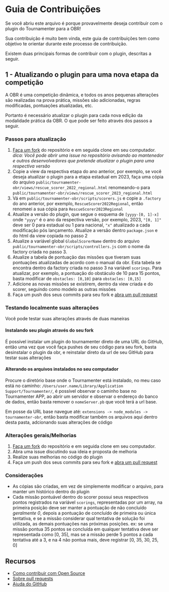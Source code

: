 # Guia de Contribuições

Se você abriu este arquivo é porque provavelmente deseja contribuir com o plugin do Tournamenter para a OBR! 

Sua contribuição é muito bem vinda, este guia de contribuições tem como objetivo te orientar durante este processo de contribuição.

Existem duas principais formas de contribuir com o plugin, descritas a seguir.

## 1 - Atualizando o plugin para uma nova etapa da competição

A OBR é uma competição dinâmica, e todos os anos pequenas alterações são realizadas na prova prática, missões são adicionadas, regras modificadas, pontuações atualizadas, etc.

Portanto é necessário atualizar o plugin para cada nova edição da modalidade prática da OBR. O que pode ser feito através dos passos a seguir.

### Passos para atualização
1. [Faça um fork](https://github.com/ivanseidel/tournamenter-obr/fork) do repositório e em seguida clone em seu computador. *dica: Você pode abrir uma issue no repositório avisando ao mantenedor e outros desenvolvedores que pretende atualizar o plugin para uma respectiva versão* 
2. Copie a view da respectiva etapa do ano anterior, por exemplo, se você deseja atualizar o plugin para a etapa estadual em 2023, faça uma cópia do arquivo `public/tournamenter-obr/views/rescue_scorer_2022_regional.html` renomeando-o para `public/tournamenter-obr/views/rescue_scorer_2023_regional.html`
3. Vá em `public/tournamenter-obr/scripts/scorers.js` e copie a `.factory` do ano anterior, por exemplo, `RescueScorer2022Regional`, então renomeei a sua cópia para `RescueScorer2023Regional`
4. Atualize a versão do plugin, que segue o esquema de `[yyyy-[0, 1]-x]` onde `"yyyy"` é o ano da respectiva versão, por exemplo, 2023, `"[0, 1]"` deve ser 0 para estadual ou 1 para nacional, `"x"` atualizado a cada modificação pós lançamento. Atualize a versão dentro `package.json` e do html da view copiada no passo 2
5. Atualize a variável global `GlobalScorerName` dentro do arquivo `public/tournamenter-obr/scripts/controllers.js` com o nome da factory criada no passo 3.
6. Atualize a tabela de pontuação das missões que tiveram suas pontuações atualizadas de acordo com o manual da obr. Esta tabela se encontra dentro da factory criada no passo 3 na variável `scorings`. Para atualizar, por exemplo, a pontuação do obstáculo de 10 para 15 pontos, basta modificar de `obstacles: [0,10]` para `obstacles: [0,15]`
7. Adicione as novas missões se existirem, dentro da view criada e do scorer, seguindo como modelo as outras missões
8. Faça um push dos seus commits para seu fork e [abra um pull request](https://github.com/ivanseidel/tournamenter-obr/compare)

### Testando localmente suas alterações

Você pode testar suas alterações através de duas maneiras

#### Instalando seu plugin através do seu fork

É possível instalar um plugin do tournamenter direto de uma URL do GitHub, então uma vez que você faça pushes de seu código para seu fork, basta desinstalar o plugin da obr, e reinstalar direto da url de seu GitHub para testar suas alterações

#### Alterando os arquivos instalados no seu computador

Procure o diretório base onde o Tournamenter está instalado, no meu caso está no caminho: `/Users/user.name/Library/Application Support/Tournamenter/`, é possível observar o caminho base no Tournamenter APP, ao abrir um servidor e observar o endereço do banco de dados, então basta remover o `nomeServer.pb` que você terá a url base.

Em posse da URL base navegue até: `extensions -> node_modules -> tournamenter-obr`, então basta modificar também os arquivos aqui dentro desta pasta, adcionando suas alterações de código

### Alterações gerais/Melhorias

1. [Faça um fork](https://github.com/ivanseidel/tournamenter-obr/fork) do repositório e em seguida clone em seu computador.
2. Abra uma issue discutindo sua ideia e proposta de melhoria
3. Realize suas melhorias no código do plugin
4. Faça um push dos seus commits para seu fork e [abra um pull request](https://github.com/ivanseidel/tournamenter-obr/compare)


### Considerações

- As cópias são criadas, em vez de simplemente modificar o arquivo, para manter um histórico dentro do plugin
- Cada missão pontuável dentro do scorer possui seus respectivos pontos registrados na variável `scorings`, representadas por um array, na primeira posição deve ser manter a pontuação de não concluído *geralmente 0*, depois a pontuação de concluído de primeira ou única tentativa, e se a missão considerar qual tentativa de solução foi utilizada, as demais pontuações nas próximas posições.
ex: se uma missão pontua 35 pontos se concluída em qualquer tentativa deve ser representada como [0, 35], mas se a missão perde 5 pontos a cada tentativa até a 3, e na 4 não pontua mais, deve registrar [0, 35, 30, 25, 0]


## Recursos

- [Como contribuir com Open Source](https://opensource.guide/how-to-contribute/)
- [Sobre pull requests](https://help.github.com/articles/about-pull-requests/)
- [Ajuda do GitHub](https://help.github.com)
